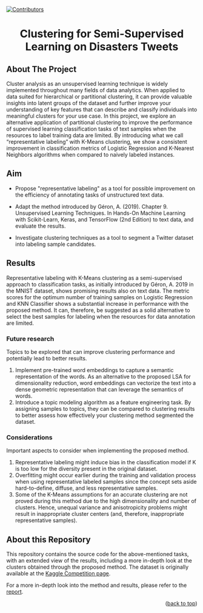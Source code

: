<div id="top"></div>

[![Contributors][contributors-shield]][contributors-url]

<div align="center">
  <h1 align="center">Clustering for Semi-Supervised Learning on Disasters Tweets</h1>
</div>

<!-- ABOUT THE PROJECT -->
## About The Project

Cluster analysis as an unsupervised learning technique is widely implemented throughout many fields of data analytics. When applied to data suited for hierarchical or partitional clustering, it can provide valuable insights into latent groups of the dataset and further improve your understanding of key features that can describe and classify individuals into meaningful clusters for your use case. In this project, we explore an alternative application of partitional clustering to improve the performance of supervised learning classification tasks of text samples when the resources to label training data are limited. By introducing what we call “representative labeling” with K-Means clustering, we show a consistent improvement in classification metrics of Logistic Regression and K-Nearest Neighbors algorithms when compared to naively labeled instances.

## Aim

- Propose "representative labeling" as a tool for possible improvement on the efficiency of annotating tasks of unstructured text data.

- Adapt the method introduced by Géron, A. (2019). Chapter 9. Unsupervised Learning Techniques. In Hands-On Machine Learning with Scikit-Learn, Keras, and TensorFlow (2nd Edition) to text data, and evaluate the results.

- Investigate clustering techniques as a tool to segment a Twitter dataset into labeling sample candidates.

## Results

Representative labeling with K-Means clustering as a semi-supervised approach to classification tasks, as initially introduced by Géron, A. 2019 in the MNIST dataset, shows promising results also on text data. The metric scores for the optimum number of training samples on Logistic Regression and KNN Classifier shows a substantial increase in performance with the proposed method. It can, therefore, be suggested as a solid alternative to select the best samples for labeling when the resources for data annotation are limited.

### Future research

Topics to be explored that can improve clustering performance and potentially lead to better results.
1. Implement pre-trained word embeddings to capture a semantic representation of the words. As an alternative to the proposed LSA for dimensionality reduction, word embeddings can vectorize the text into a dense geometric representation that can leverage the semantics of words.
2. Introduce a topic modeling algorithm as a feature engineering task. By assigning samples to topics, they can be compared to clustering results to better assess how effectively your clustering method segmented the dataset.

### Considerations

Important aspects to consider when implementing the proposed method.
1. Representative labeling might induce bias in the classification model if K is too low for the diversity present in the original dataset.
2. Overfitting might occur earlier during the training and validation process when using representative labeled samples since the concept sets aside hard-to-define, diffuse, and less representative samples.
3. Some of the K-Means assumptions for an accurate clustering are not proved during this method due to the high dimensionality and number of clusters. Hence, unequal variance and anisotropicity problems might result in inappropriate cluster centers (and, therefore, inappropriate representative samples).

## About this Repository

This repository contains the source code for the above-mentioned tasks, with an extended view of the results, including a more in-depth look at the clusters obtained through the proposed method. The dataset is originally available at the [Kaggle Competition page](https://www.kaggle.com/c/nlp-getting-started/overview).

For a more in-depth look into the method and results, please refer to the [report](https://github.com/erich-hs/Tweets-Semi-Supervised/blob/master/report/Tweets_Semi_Supervised_Report.pdf).

<p align="right">(<a href="#top">back to top</a>)</p>

<!-- MARKDOWN LINKS & IMAGES -->
<!-- https://www.markdownguide.org/basic-syntax/#reference-style-links -->
[contributors-shield]: https://img.shields.io/github/contributors/erich-hs/Elderly-Wellbeing.svg?style=for-the-badge
[contributors-url]: https://github.com/erich-hs/Elderly-Wellbeing/graphs/contributors

